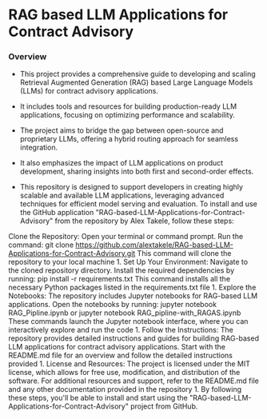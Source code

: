 # RAG based LLM Applications for Contract Advisory
 ### Overview
 - This project provides a comprehensive guide to developing and scaling Retrieval Augmented Generation (RAG) based Large Language Models (LLMs) for contract advisory applications.
 
 - It includes tools and resources for building production-ready LLM applications, focusing on optimizing performance and scalability. 
 
 - The project aims to bridge the gap between open-source and proprietary LLMs, offering a hybrid routing approach for seamless integration.
 
 - It also emphasizes the impact of LLM applications on product development, sharing insights into both first and second-order effects. 
 
 - This repository is designed to support developers in creating highly scalable and available LLM applications, leveraging advanced techniques for efficient model serving and evaluation.
To install and use the GitHub application "RAG-based-LLM-Applications-for-Contract-Advisory" from the repository by Alex Takele, follow these steps:

Clone the Repository:
Open your terminal or command prompt.
Run the command: git clone https://github.com/alextakele/RAG-based-LLM-Applications-for-Contract-Advisory.git
This command will clone the repository to your local machine 1.
Set Up Your Environment:
Navigate to the cloned repository directory.
Install the required dependencies by running: pip install -r requirements.txt
This command installs all the necessary Python packages listed in the requirements.txt file 1.
Explore the Notebooks:
The repository includes Jupyter notebooks for RAG-based LLM applications.
Open the notebooks by running: jupyter notebook RAG_Pipline.ipynb or jupyter notebook RAG_pipline-with_RAGAS.ipynb
These commands launch the Jupyter notebook interface, where you can interactively explore and run the code 1.
Follow the Instructions:
The repository provides detailed instructions and guides for building RAG-based LLM applications for contract advisory applications.
Start with the README.md file for an overview and follow the detailed instructions provided 1.
License and Resources:
The project is licensed under the MIT license, which allows for free use, modification, and distribution of the software.
For additional resources and support, refer to the README.md file and any other documentation provided in the repository 1.
By following these steps, you'll be able to install and start using the "RAG-based-LLM-Applications-for-Contract-Advisory" project from GitHub.


 

